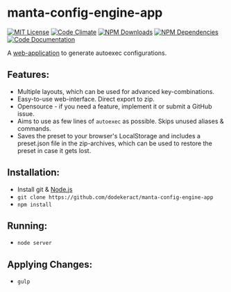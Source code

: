 # manta-config-engine-app

[![MIT License](https://img.shields.io/badge/license-MIT-blue.svg)](http://opensource.org/licenses/MIT)
[![Code Climate](https://codeclimate.com/github/dodekeract/manta-config-engine-app/badges/gpa.svg)](https://codeclimate.com/github/dodekeract/manta-config-engine-app)
[![NPM Downloads](https://img.shields.io/npm/dm/dota2-manta-config-engine-app.svg)](https://npmjs.com/package/dota2-manta-config-engine-app)
[![NPM Dependencies](https://david-dm.org/dodekeract/dota2-manta-config-engine-app.png)](https://david-dm.org/dodekeract/dota2-manta-config-engine-app)
[![Code Documentation](https://inch-ci.org/github/dodekeract/manta-config-engine-app.svg)](https://inch-ci.org/github/dodekeract/manta-config-engine-app)

A [web-application](https://manta.dodekeract.report) to generate autoexec configurations.

## Features:
- Multiple layouts, which can be used for advanced key-combinations.
- Easy-to-use web-interface. Direct export to zip.
- Opensource - if you need a feature, implement it or submit a GitHub issue.
- Aims to use as few lines of `autoexec` as possible. Skips unused aliases & commands.
- Saves the preset to your browser's LocalStorage and includes a preset.json file in the zip-archives, which can be used to restore the preset in case it gets lost.

## Installation:
- Install git & [Node.js](https://nodejs.org)
- `git clone https://github.com/dodekeract/manta-config-engine-app`
- `npm install`

## Running:
- `node server`

## Applying Changes:
- `gulp`
